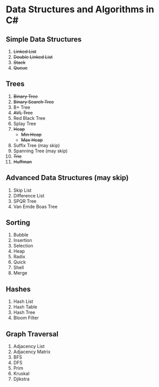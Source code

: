 # Data Structures and Algorithms in C#

## Simple Data Structures
 1. ~~Linked List~~
 2. ~~Double Linked List~~
 3. ~~Stack~~
 4. ~~Queue~~

## Trees
  1. ~~Binary Tree~~
  2. ~~Binary Search Tree~~
  3. B+ Tree
  4. ~~AVL Tree~~
  5. Red Black Tree
  6. Splay Tree
  7. ~~Heap~~
     * ~~Min Heap~~
     * ~~Max Heap~~
  8. Suffix Tree (may skip)
  9. Spanning Tree (may skip)
  10. ~~Trie~~
  11. ~~Huffman~~ 
  
## Advanced Data Structures (may skip)
  1. Skip List
  2. Difference List
  3. SPQR Tree
  4. Van Emde Boas Tree
  
 ## Sorting
  1. Bubble
  2. Insertion
  3. Selection
  4. Heap
  5. Radix
  6. Quick
  7. Shell
  8. Merge
 
 ## Hashes
  1. Hash List
  2. Hash Table
  3. Hash Tree
  4. Bloom Filter
  
 ## Graph Traversal
  1. Adjacency List
  2. Adjacency Matrix
  3. BFS
  4. DFS
  5. Prim
  6. Kruskal
  7. Djikstra
